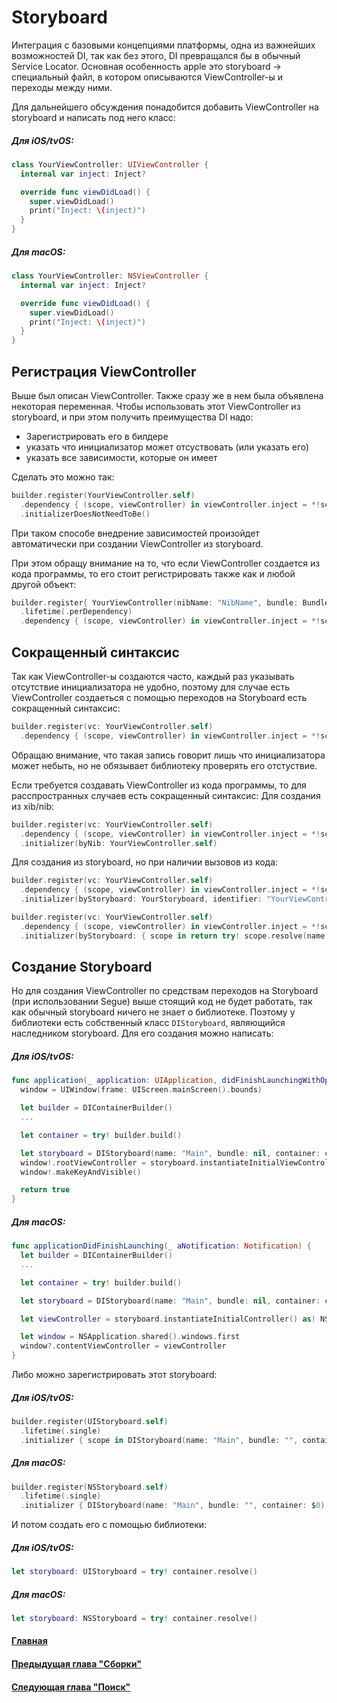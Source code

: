 # Storyboard
Интеграция с базовыми концепциями платформы, одна из важнейших возможностей DI, так как без этого, DI превращался бы в обычный Service Locator.
Основная особенность apple это storyboard -> специальный файл, в котором описываются ViewController-ы и переходы между ними.

Для дальнейшего обсуждения понадобится добавить ViewController на storyboard и написать под него класс:
##### Для iOS/tvOS:
```Swift
class YourViewController: UIViewController {
  internal var inject: Inject?

  override func viewDidLoad() {
    super.viewDidLoad()
    print("Inject: \(inject)")
  }
}
```
##### Для macOS:
```Swift
class YourViewController: NSViewController {
  internal var inject: Inject?

  override func viewDidLoad() {
    super.viewDidLoad()
    print("Inject: \(inject)")
  }
}
```

## Регистрация ViewController
Выше был описан ViewController. Также сразу же в нем была объявлена некоторая переменная. Чтобы использовать этот ViewController из storyboard, и при этом получить преимущества DI надо:
* Зарегистрировать его в билдере
* указать что инициализатор может отсуствовать (или указать его)
* указать все зависимости, которые он имеет

Сделать это можно так:
```Swift
builder.register(YourViewController.self)
  .dependency { (scope, viewController) in viewController.inject = *!scope }
  .initializerDoesNotNeedToBe()
```
При таком способе внедрение зависимостей произойдет автоматически при создании ViewController из storyboard.

При этом обращу внимание на то, что если ViewController создается из кода программы, то его стоит регистрировать также как и любой другой объект:
```Swift
builder.register{ YourViewController(nibName: "NibName", bundle: Bundle) }
  .lifetime(.perDependency)
  .dependency { (scope, viewController) in viewController.inject = *!scope }
```


## Сокращенный синтаксис
Так как ViewController-ы создаются часто, каждый раз указывать отсутствие инициализатора не удобно, поэтому для случае есть ViewController создаеться с помощью переходов на Storyboard есть сокращенный синтаксис:
```Swift
builder.register(vc: YourViewController.self)
  .dependency { (scope, viewController) in viewController.inject = *!scope }
```

Обращаю внимание, что такая запись говорит лишь что инициализатора может небыть, но не обязывает библиотеку проверять его отстуствие.

Если требуется создавать ViewController из кода программы, то для расспространных случаев есть сокращенный синтаксис:
Для создания из xib/nib:
```Swift
builder.register(vc: YourViewController.self)
  .dependency { (scope, viewController) in viewController.inject = *!scope }
  .initializer(byNib: YourViewController.self)
```
Для создания из storyboard, но при наличии вызовов из кода:
```Swift
builder.register(vc: YourViewController.self)
  .dependency { (scope, viewController) in viewController.inject = *!scope }
  .initializer(byStoryboard: YourStoryboard, identifier: "YourViewController_Identifier")
```

```Swift
builder.register(vc: YourViewController.self)
  .dependency { (scope, viewController) in viewController.inject = *!scope }
  .initializer(byStoryboard: { scope in return try! scope.resolve(name: "YourStoryboard") }, identifier: "YourViewController_Identifier")
```


## Создание Storyboard
Но для создания ViewController по средствам переходов на Storyboard (при использовании Segue) выше стоящий код не будет работать, так как обычный storyboard ничего не знает о библиотеке. Поэтому у библиотеки есть собственный класс `DIStoryboard`, являющийся наследником storyboard. Для его создания можно написать:
##### Для iOS/tvOS:
```Swift
func application(_ application: UIApplication, didFinishLaunchingWithOptions launchOptions: [UIApplicationLaunchOptionsKey: Any]?) -> Bool {
  window = UIWindow(frame: UIScreen.mainScreen().bounds)

  let builder = DIContainerBuilder()
  ...

  let container = try! builder.build()

  let storyboard = DIStoryboard(name: "Main", bundle: nil, container: container)
  window!.rootViewController = storyboard.instantiateInitialViewController()
  window!.makeKeyAndVisible()

  return true
}
```
##### Для macOS:
```Swift
func applicationDidFinishLaunching(_ aNotification: Notification) {
  let builder = DIContainerBuilder()
  ...

  let container = try! builder.build()

  let storyboard = DIStoryboard(name: "Main", bundle: nil, container: container)

  let viewController = storyboard.instantiateInitialController() as! NSViewController

  let window = NSApplication.shared().windows.first
  window?.contentViewController = viewController
}
```

Либо можно зарегистрировать этот storyboard:
##### Для iOS/tvOS:
```Swift
builder.register(UIStoryboard.self)
  .lifetime(.single)
  .initializer { scope in DIStoryboard(name: "Main", bundle: "", container: scope) }
```
##### Для macOS:
```Swift
builder.register(NSStoryboard.self)
  .lifetime(.single)
  .initializer { DIStoryboard(name: "Main", bundle: "", container: $0) }
```

И потом создать его с помощью библиотеки:
##### Для iOS/tvOS:
```Swift
let storyboard: UIStoryboard = try! container.resolve()
```
##### Для macOS:
```Swift
let storyboard: NSStoryboard = try! container.resolve()
```


#### [Главная](main.md)
#### [Предыдущая глава "Сборки"](assembly.md)
#### [Следующая глава "Поиск"](scan.md)